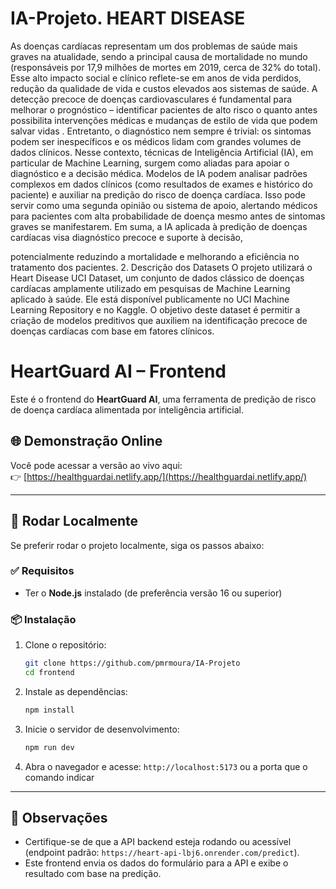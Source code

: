 # IA-Projeto. HEART DISEASE

As doenças cardíacas representam um dos problemas de saúde mais graves na atualidade,
sendo a principal causa de mortalidade no mundo (responsáveis por 17,9 milhões de mortes
em 2019, cerca de 32% do total)​
. Esse alto impacto social e clínico reflete-se em anos de vida perdidos, redução da
qualidade de vida e custos elevados aos sistemas de saúde. A detecção precoce de
doenças cardiovasculares é fundamental para melhorar o prognóstico – identificar
pacientes de alto risco o quanto antes possibilita intervenções médicas e mudanças
de estilo de vida que podem salvar vidas​
. Entretanto, o diagnóstico nem sempre é trivial: os sintomas podem ser inespecíficos e
os médicos lidam com grandes volumes de dados clínicos.
Nesse contexto, técnicas de Inteligência Artificial (IA), em particular de Machine Learning,
surgem como aliadas para apoiar o diagnóstico e a decisão médica. Modelos de IA podem
analisar padrões complexos em dados clínicos (como resultados de exames e histórico do
paciente) e auxiliar na predição do risco de doença cardíaca. Isso pode servir como uma
segunda opinião ou sistema de apoio, alertando médicos para pacientes com alta
probabilidade de doença mesmo antes de sintomas graves se manifestarem. Em suma, a IA
aplicada à predição de doenças cardíacas visa diagnóstico precoce e suporte à decisão,

potencialmente reduzindo a mortalidade e melhorando a eficiência no tratamento dos
pacientes.
2. Descrição dos Datasets
O projeto utilizará o Heart Disease UCI Dataset, um conjunto de dados clássico de doenças
cardíacas amplamente utilizado em pesquisas de Machine Learning aplicado à saúde. Ele
está disponível publicamente no UCI Machine Learning Repository e no Kaggle. O objetivo
deste dataset é permitir a criação de modelos preditivos que auxiliem na identificação
precoce de doenças cardíacas com base em fatores clínicos.

# HeartGuard AI – Frontend

Este é o frontend do **HeartGuard AI**, uma ferramenta de predição de risco de doença cardíaca alimentada por inteligência artificial.

## 🌐 Demonstração Online

Você pode acessar a versão ao vivo aqui:  
👉 [https://healthguardai.netlify.app/](https://healthguardai.netlify.app/)

---

## 🚀 Rodar Localmente

Se preferir rodar o projeto localmente, siga os passos abaixo:

### ✅ Requisitos
- Ter o **Node.js** instalado (de preferência versão 16 ou superior)

### 📦 Instalação

1. Clone o repositório:
   ```bash
   git clone https://github.com/pmrmoura/IA-Projeto
   cd frontend
   ```

2. Instale as dependências:
   ```bash
   npm install
   ```

3. Inicie o servidor de desenvolvimento:
   ```bash
   npm run dev
   ```

4. Abra o navegador e acesse: `http://localhost:5173` ou a porta que o comando indicar

---

## 📝 Observações

- Certifique-se de que a API backend esteja rodando ou acessível (endpoint padrão: `https://heart-api-lbj6.onrender.com/predict`).
- Este frontend envia os dados do formulário para a API e exibe o resultado com base na predição.